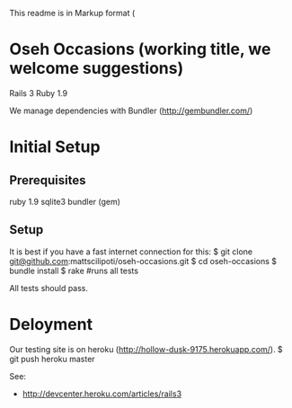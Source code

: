 This readme is in Markup format (

Oseh Occasions (working title, we welcome suggestions)
===============================

Rails 3
Ruby 1.9

We manage dependencies with Bundler (http://gembundler.com/)


Initial Setup
==============

Prerequisites
-------------
ruby 1.9
sqlite3
bundler (gem)


Setup
-----
  It is best if you have a fast internet connection for this:
    $ git clone git@github.com:mattscilipoti/oseh-occasions.git
    $ cd oseh-occasions
    $ bundle install
    $ rake  #runs all tests

All tests should pass.



Deloyment
==========

Our testing site is on heroku (http://hollow-dusk-9175.herokuapp.com/).
     $ git push heroku master

See: 
* http://devcenter.heroku.com/articles/rails3
